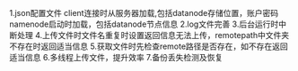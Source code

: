 1.json配置文件 client连接时从服务器加载,包括datanode存储位置，账户密码 namenode启动时加载，包括datanode节点信息
2.log文件完善
3.后台运行时中断处理
4.上传文件时文件名重复时设置返回信息无法上传，remotepath中文件夹不存在时返回适当信息
5.获取文件时先检查remote路径是否存在，如不存在返回适当信息
6.多线程上传文件，提升效率
7.备份丢失检测及恢复
